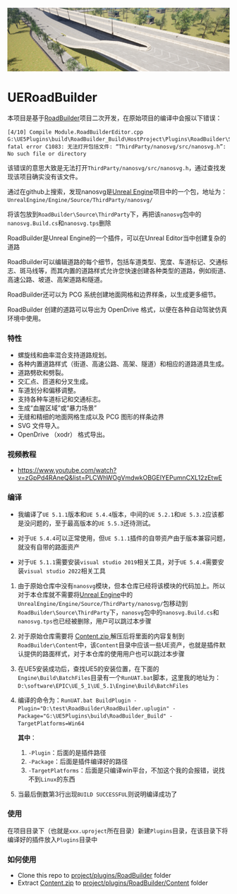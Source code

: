 ![](./Snapshot.png)

  # UERoadBuilder

  本项目是基于[RoadBuilder](https://github.com/fullike/RoadBuilder)项目二次开发，在原始项目的编译中会报以下错误：

  ```shell
  [4/10] Compile Module.RoadBuilderEditor.cpp
  G:\UE5Plugins\build\RoadBuilder_Build\HostProject\Plugins\RoadBuilder\Source\RoadBuilderEditor\Private\EditorExtensions.cpp(27): fatal error C1083: 无法打开包括文件: “ThirdParty/nanosvg/src/nanosvg.h”: No such file or directory
  ```

  该错误的意思大致是无法打开`ThirdParty/nanosvg/src/nanosvg.h`，通过查找发现该项目确实没有该文件。

  通过在github上搜索，发现nanosvg是[Unreal Engine](https://github.com/chenyong2github/UnrealEngine)项目中的一个包，地址为：`UnrealEngine/Engine/Source/ThirdParty/nanosvg/`

  将该包放到`RoadBuilder\Source\ThirdParty`下，再把该`nanosvg`包中的`nanosvg.Build.cs`和`nanosvg.tps`删除

  

  RoadBuilder是Unreal Engine的一个插件，可以在Unreal Editor当中创建复杂的道路

  RoadBuilder可以编辑道路的每个细节，包括车道类型、宽度、车道标记、交通标志、斑马线等，而其内置的道路样式允许您快速创建各种类型的道路，例如街道、高速公路、坡道、高架道路和隧道。

  RoadBuilder还可以为 PCG 系统创建地面网格和边界样条，以生成更多细节。

  RoadBuilder 创建的道路可以导出为 OpenDrive 格式，以便在各种自动驾驶仿真环境中使用。

  ### 特性

  - 螺旋线和曲率混合支持道路规划。
  - 各种内置道路样式（街道、高速公路、高架、隧道）和相应的道路道具生成。
  - 道路劈砍和劈裂。
  - 交汇点、匝道和分叉生成。
  - 车道划分和偏移调整。
  - 支持各种车道标记和交通标志。
  - 生成“血腥区域”或“暴力场景”
  - 无缝和精细的地面网格生成以及 PCG 图形的样条边界
  - SVG 文件导入。
  - OpenDrive （xodr） 格式导出。

  ### 视频教程

  - https://www.youtube.com/watch?v=zGpPd4RAneQ&list=PLCWhWOgVmdwkOBGElYEPumnCXL12zEtwE

  ### 编译

  * 我编译了`UE 5.1.1`版本和`UE 5.4.4`版本，中间的`UE 5.2.1`和`UE 5.3.2`应该都是没问题的，至于最高版本的`UE 5.5.3`还待测试。

  * 对于`UE 5.4.4`可以正常使用，但`UE 5.1.1`插件的自带资产由于版本兼容问题，就没有自带的路面资产

  * 对于`UE 5.1.1`需要安装`visual studio 2019`相关工具，对于`UE 5.4.4`需要安装`visual studio 2022`相关工具
  
  1. 由于原始仓库中没有`nanosvg`模块，但本仓库已经将该模块的代码加上。所以对于本仓库就不需要将[Unreal Engine](https://github.com/chenyong2github/UnrealEngine)中的`UnrealEngine/Engine/Source/ThirdParty/nanosvg/`包移动到`RoadBuilder\Source\ThirdParty`下，`nanosvg`包中的`nanosvg.Build.cs`和`nanosvg.tps`也已经被删除，用户可以跳过本步骤
  2. 对于原始仓库需要将 [Content.zip ](https://drive.google.com/file/d/1Es8YJwpEvMFxoh7SPojt0weMluLXaYZE/view?usp=sharing)解压后将里面的内容复制到`RoadBuilder\Content`中，该`Content`目录中应该一些UE资产，也就是插件默认提供的路面样式，对于本仓库的使用用户也可以跳过本步骤
  3. 在UE5安装成功后，查找UE5的安装位置，在下面的`Engine\Build\BatchFiles`目录有一个`RunUAT.bat`脚本，这里我的地址为：`D:\software\EPIC\UE_5_1\UE_5.1\Engine\Build\BatchFiles`
  4. 编译的命令为：`RunUAT.bat BuildPlugin -Plugin="D:\test\RoadBuilder\RoadBuilder.uplugin" -Package="G:\UE5Plugins\build\RoadBuilder_Build" -TargetPlatforms=Win64`
  
     **其中**：
  
     1. `-Plugin`：后面的是插件路径
     2. `-Package`：后面是插件编译好的路径
     3. `-TargetPlatforms`：后面是只编译win平台，不加这个我的会报错，说找不到`Linux`的东西
   5. 当最后倒数第3行出现`BUILD SUCCESSFUL`则说明编译成功了

  ### 使用
  在项目目录下（也就是`xxx.uproject`所在目录）新建`Plugins`目录，在该目录下将编译好的插件放入`Plugins`目录中


  ### 如何使用
  
  - Clone this repo to <u>project/plugins/RoadBuilder</u> folder
  - Extract [Content.zip](https://drive.google.com/file/d/1Es8YJwpEvMFxoh7SPojt0weMluLXaYZE/view?usp=sharing) to <u>project/plugins/RoadBuilder/Content</u> folder